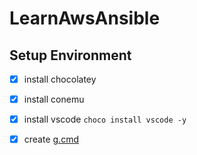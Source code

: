 # LearnAwsAnsible

## Setup Environment

- [x] install chocolatey
- [x] install conemu
- [x] install vscode ```choco install vscode -y```
- [x] create [g.cmd](./files/g.cmd)

